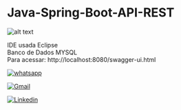 # Java-Spring-Boot-API-REST

![alt text](https://github.com/MateusCouto/Java-Spring-Boot-API-REST/blob/main/java-spring-boot.png?raw=true)

IDE usada Eclipse <br />
Banco de Dados MYSQL <br />
Para acessar: http://localhost:8080/swagger-ui.html

[![whatsapp](https://img.shields.io/badge/-WhatsApp-25D366?style=for-the-badge&logo=whatsapp&logoColor=white&link=https://api.whatsapp.com/send?phone=5516994178037)](https://api.whatsapp.com/send?phone=5516994178037)

[![Gmail](https://img.shields.io/badge/-Gmail-D14836?style=for-the-badge&logo=Gmail&logoColor=white&link=mailto:mateus.webjogos@gmail.com)](mailto:mateus.webjogos@gmail.com)

[![Linkedin](https://img.shields.io/badge/-Linkedin-1E90FF?style=for-the-badge&logo=Linkedin&logoColor=white&link=https://www.linkedin.com/in/mateuscc/)](https://www.linkedin.com/in/mateuscc/)


